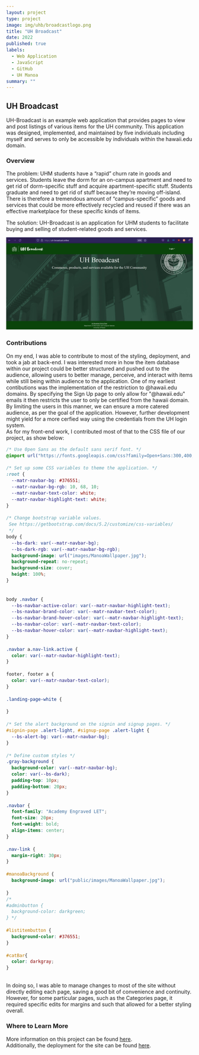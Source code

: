 ```yaml
---
layout: project
type: project
image: img/uhb/broadcastlogo.png
title: "UH Broadcast"
date: 2022
published: true
labels:
  - Web Application
  - JavaScript
  - GitHub
  - UH Manoa
summary: ""
---
```


## UH Broadcast
UH-Broadcast is an example web application that provides pages to view and post listings of various items for the UH community.
This application was designed, implemented, and maintained by five individuals including myself and serves to only be accessible by individuals within the hawaii.edu domain. 


### Overview
The problem: UHM students have a “rapid” churn rate in goods and services. Students leave the dorm for an on-campus apartment and need to get rid of dorm-specific stuff and acquire apartment-specific stuff. Students graduate and need to get rid of stuff because they’re moving off-island. There is therefore a tremendous amount of “campus-specific” goods and services that could be more effectively recycled and reused if there was an effective marketplace for these specific kinds of items.

The solution: UH-Broadcast is an application for UHM students to facilitate buying and selling of student-related goods and services.

<center>
  <img src="img/uhb/landing.png">
</center>

### Contributions

On my end, I was able to contribute to most of the styling, deployment, and took a jab at back-end. I was interested more in how the item database within our project could be better structured and pushed out to the audience, allowing users to better manage, perceive, and interact with items while still being within audience to the application. One of my earliest contibutions was the implementation of the restriction to @hawaii.edu domains. By specifying the Sign Up page to only allow for "@hawaii.edu" emails it then restricts the user to only be certified from the hawaii domain. By limiting the users in this manner, we can ensure a more catered audience, as per the goal of the application. However, further development might yield for a more cerfied way using the credentials from the UH login system.
<br>
As for my front-end work, I contributed most of that to the CSS file of our project, as show below:
<br>
```css
/* Use 0pen Sans as the default sans serif font. */
@import url("https://fonts.googleapis.com/css?family=Open+Sans:300,400,500,700|Source+Code+Pro:300,400,500,700");

/* Set up some CSS variables to theme the application. */
:root {
  --matr-navbar-bg: #376551;
  --matr-navbar-bg-rgb: 10, 68, 10;
  --matr-navbar-text-color: white;
  --matr-navbar-highlight-text: white;
}

/* Change bootstrap variable values.
 See https://getbootstrap.com/docs/5.2/customize/css-variables/
 */
body {
  --bs-dark: var(--matr-navbar-bg);
  --bs-dark-rgb: var(--matr-navbar-bg-rgb);
  background-image: url("images/ManoaWallpaper.jpg");
  background-repeat: no-repeat;
  background-size: cover;
  height: 100%;
}


body .navbar {
  --bs-navbar-active-color: var(--matr-navbar-highlight-text);
  --bs-navbar-brand-color: var(--matr-navbar-text-color);
  --bs-navbar-brand-hover-color: var(--matr-navbar-highlight-text);
  --bs-navbar-color: var(--matr-navbar-text-color);
  --bs-navbar-hover-color: var(--matr-navbar-highlight-text);
}

.navbar a.nav-link.active {
  color: var(--matr-navbar-highlight-text);
}

footer, footer a {
  color: var(--matr-navbar-text-color);
}

.landing-page-white {

}

/* Set the alert background on the signin and signup pages. */
#signin-page .alert-light, #signup-page .alert-light {
  --bs-alert-bg: var(--matr-navbar-bg);
}

/* Define custom styles */
.gray-background {
  background-color: var(--matr-navbar-bg);
  color: var(--bs-dark);
  padding-top: 10px;
  padding-bottom: 20px;
}

.navbar {
  font-family: "Academy Engraved LET";
  font-size: 20px;
  font-weight: bold;
  align-items: center;
}

.nav-link {
  margin-right: 30px;
}

#manoaBackground {
  background-image: url("public/images/ManoaWallpaper.jpg");

}
/*
#adminbutton {
  background-color: darkgreen;
} */

#listitembutton {
  background-color: #376551;
}

#catBar{
  color: darkgray;
}
```
<br>
In doing so, I was able to manage changes to most of the site without directly editing each page, saving a good bit of convenience and continuity. However, for some particular pages, such as the Categories page, it required specific edits for margins and such that allowed for a better styling overall.


### Where to Learn More

More information on this project can be found [here](https://uh-broadcast.github.io/). <br>
Additionally, the deployment for the site can be found [here](https://uh-broadcast.online).

